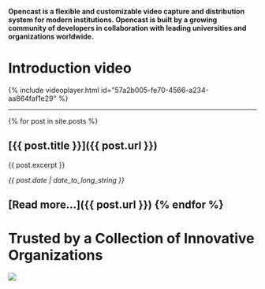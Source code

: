 **Opencast is a flexible and customizable video capture and distribution system for modern institutions. Opencast is built by a growing community of developers in collaboration with leading universities and organizations worldwide.**

# Introduction video
{% include videoplayer.html id="57a2b005-fe70-4566-a234-aa864faf1e29" %}

---

{% for post in site.posts %}
## [{{ post.title }}]({{ post.url }})

  {{ post.excerpt }}

  _{{ post.date | date_to_long_string }}_

  [Read more...]({{ post.url }})
{% endfor %}
---

# Trusted by a Collection of Innovative Organizations
<img class="center-image" src="http://www.opencast.org/wp-content/uploads/2015/02/opencast-homepage-logos-rev2-1024x286.png">

